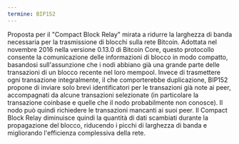 ```yaml
---
termine: BIP152
---
```


Proposta per il "Compact Block Relay" mirata a ridurre la larghezza di banda necessaria per la trasmissione di blocchi sulla rete Bitcoin. Adottata nel novembre 2016 nella versione 0.13.0 di Bitcoin Core, questo protocollo consente la comunicazione delle informazioni di blocco in modo compatto, basandosi sull'assunzione che i nodi abbiano già una grande parte delle transazioni di un blocco recente nel loro mempool. Invece di trasmettere ogni transazione integralmente, il che comporterebbe duplicazione, BIP152 propone di inviare solo brevi identificatori per le transazioni già note ai peer, accompagnati da alcune transazioni selezionate (in particolare la transazione coinbase e quelle che il nodo probabilmente non conosce). Il nodo può quindi richiedere le transazioni mancanti ai suoi peer. Il Compact Block Relay diminuisce quindi la quantità di dati scambiati durante la propagazione del blocco, riducendo i picchi di larghezza di banda e migliorando l'efficienza complessiva della rete.